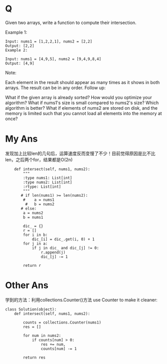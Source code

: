 # Q
Given two arrays, write a function to compute their intersection.

Example 1:
```
Input: nums1 = [1,2,2,1], nums2 = [2,2]
Output: [2,2]
Example 2:

Input: nums1 = [4,9,5], nums2 = [9,4,9,8,4]
Output: [4,9]
```
Note:

Each element in the result should appear as many times as it shows in both arrays.
The result can be in any order.
Follow up:

What if the given array is already sorted? How would you optimize your algorithm?
What if nums1's size is small compared to nums2's size? Which algorithm is better?
What if elements of nums2 are stored on disk, and the memory is limited such that you cannot load all elements into the memory at once?

# My Ans
发现加上比较len的几句后，运算速度反而变慢了不少！目前觉得原因是比不比len，之后两个for，结果都是O(2n)
```
    def intersect(self, nums1, nums2):
        """
        :type nums1: List[int]
        :type nums2: List[int]
        :rtype: List[int]
        """
       # if len(nums1) >= len(nums2):
        #    a = nums1
         #   b = nums2
       # else:
        a = nums2
        b = nums1
        
        dic_ = {}
        r = []
        for i in b:
            dic_[i] = dic_.get(i, 0) + 1
        for j in a:
            if j in dic_ and dic_[j] != 0:
                r.append(j)
                dic_[j] -= 1
                
        return r
```




# Other Ans

学到的方法：利用collections.Counter()方法
use Counter to make it cleaner:
```
class Solution(object):
    def intersect(self, nums1, nums2):

        counts = collections.Counter(nums1)
        res = []

        for num in nums2:
            if counts[num] > 0:
                res += num,
                counts[num] -= 1

        return res
```

